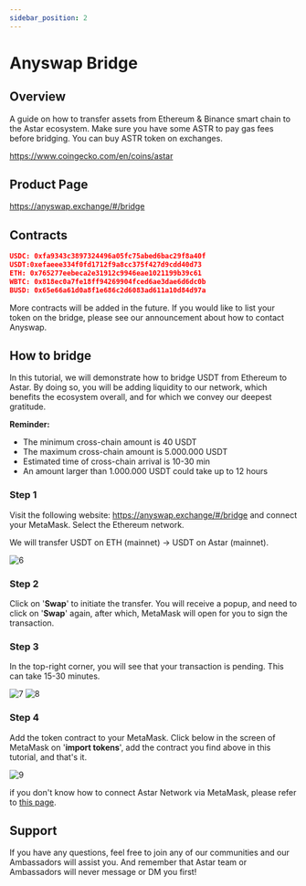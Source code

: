 ```yaml
---
sidebar_position: 2
---
```


# Anyswap Bridge

## Overview

A guide on how to transfer assets from Ethereum & Binance smart chain to the Astar ecosystem. Make sure you have some ASTR to pay gas fees before bridging. You can buy ASTR token on exchanges.


<https://www.coingecko.com/en/coins/astar>

## Product Page

<https://anyswap.exchange/#/bridge>


## Contracts

```json
USDC: 0xfa9343c3897324496a05fc75abed6bac29f8a40f
USDT:0xefaeee334f0fd1712f9a8cc375f427d9cdd40d73
ETH: 0x765277eebeca2e31912c9946eae1021199b39c61
WBTC: 0x818ec0a7fe18ff94269904fced6ae3dae6d6dc0b
BUSD: 0x65e66a61d0a8f1e686c2d6083ad611a10d84d97a
```

More contracts will be added in the future. If you would like to list your token on the bridge, please see our announcement about how to contact Anyswap.

## How to bridge

In this tutorial, we will demonstrate how to bridge USDT from Ethereum to Astar. By doing so, you will be adding liquidity to our network, which benefits the ecosystem overall, and for which we convey our deepest gratitude.

**Reminder:**

- The minimum cross-chain amount is 40 USDT
- The maximum cross-chain amount is 5.000.000 USDT
- Estimated time of cross-chain arrival is 10-30 min
- An amount larger than 1.000.000 USDT could take up to 12 hours

### Step 1

Visit the following website: <https://anyswap.exchange/#/bridge> and connect your MetaMask. Select the Ethereum network.

We will transfer USDT on ETH (mainnet) -> USDT on Astar (mainnet).

![6](img/6.png)

### Step 2

Click on '**Swap**' to initiate the transfer. You will receive a popup, and need to click on '**Swap**' again, after which, MetaMask will open for you to sign the transaction.

### Step 3

In the top-right corner, you will see that your transaction is pending. This can take 15-30 minutes.

![7](img/7.png)
![8](img/8.png)

### Step 4

Add the token contract to your MetaMask. Click below in the screen of MetaMask on '**import tokens**', add the contract you find above in this tutorial, and that's it.

![9](img/9.png)

if you don't know how to connect Astar Network via MetaMask, please refer to [this page](/docs/build/environment/endpoints.md).

## Support

If you have any questions, feel free to join any of our communities and our Ambassadors will assist you. And remember that Astar team or Ambassadors will never message or DM you first! 
